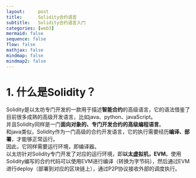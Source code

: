 ```yaml
---
layout:     post
title:      Solidity合约语言
subtitle:   Solidity合约语言入门
categories: [web3]
mermaid: false
sequence: false
flow: false
mathjax: false
mindmap: false
mindmap2: false
---
```


# 1. 什么是Solidity？
Solidity是以太坊专门开发的一款用于描述**智能合约**的高级语言，它的语法借鉴了目前很多成熟的高级开发语言，比如java、python、javaScript。    
并且Solidity同样是一门**面向对象的、专门开发合约的高级编程语言**。    
和java类似，Solidity作为一门高级的合约开发语言，它的执行需要经历**编译、部署**，才能够正常运行。    
因此，它同样需要运行环境，即编译器。    
以太坊针对Solidity专门开发了对应的运行环境，即**以太虚拟机，EVM**。使用Solidity编写的合约代码可以使用EVM进行编译（转换为字节码），然后通过EVM进行deploy（部署到对应的区块链上），通过P2P协议接收外部的调度执行。   

